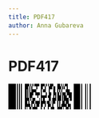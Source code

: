 ```yaml
---
title: PDF417
author: Anna Gubareva
---
```

# PDF417

![](../../../../../images/eurd-win-bar-code-pdf417.png)